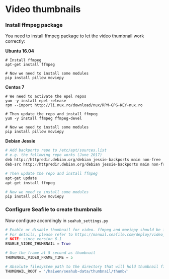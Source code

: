 # Video thumbnails

### Install ffmpeg package

You need to install ffmpeg package to let the video thumbnail work correctly:

**Ubuntu 16.04**
```
# Install ffmpeg
apt-get install ffmpeg
 
# Now we need to install some modules
pip install pillow moviepy
```

**Centos 7**
```
# We need to activate the epel repos
yum -y install epel-release
rpm --import http://li.nux.ro/download/nux/RPM-GPG-KEY-nux.ro

# Then update the repo and install ffmpeg
yum -y install ffmpeg ffmpeg-devel

# Now we need to install some modules
pip install pillow moviepy
```

**Debian Jessie**
```python
# Add backports repo to /etc/apt/sources.list
# e.g. the following repo works (June 2017)
deb http://httpredir.debian.org/debian jessie-backports main non-free
deb-src http://httpredir.debian.org/debian jessie-backports main non-free

# Then update the repo and install ffmpeg
apt-get update
apt-get install ffmpeg

# Now we need to install some modules
pip install pillow moviepy
```

### Configure Seafile to create thumbnails

Now configure accordingly in `seahub_settings.py`

```python
# Enable or disable thumbnail for video. ffmpeg and moviepy should be installed first. 
# For details, please refer to https://manual.seafile.com/deploy/video_thumbnails/
# NOTE: since version 6.1
ENABLE_VIDEO_THUMBNAIL = True

# Use the frame at 5 second as thumbnail
THUMBNAIL_VIDEO_FRAME_TIME = 5  

# Absolute filesystem path to the directory that will hold thumbnail files.
THUMBNAIL_ROOT = '/haiwen/seahub-data/thumbnail/thumb/'
```
